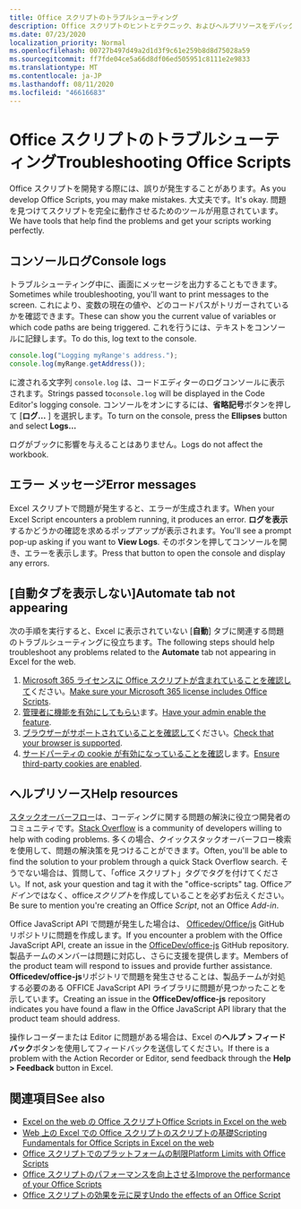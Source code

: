 ```yaml
---
title: Office スクリプトのトラブルシューティング
description: Office スクリプトのヒントとテクニック、およびヘルプリソースをデバッグします。
ms.date: 07/23/2020
localization_priority: Normal
ms.openlocfilehash: 00727b497d49a2d1d3f9c61e259b8d8d75028a59
ms.sourcegitcommit: ff7fde04ce5a66d8df06ed505951c8111e2e9833
ms.translationtype: MT
ms.contentlocale: ja-JP
ms.lasthandoff: 08/11/2020
ms.locfileid: "46616683"
---
```

# <a name="troubleshooting-office-scripts"></a><span data-ttu-id="04c9f-103">Office スクリプトのトラブルシューティング</span><span class="sxs-lookup"><span data-stu-id="04c9f-103">Troubleshooting Office Scripts</span></span>

<span data-ttu-id="04c9f-104">Office スクリプトを開発する際には、誤りが発生することがあります。</span><span class="sxs-lookup"><span data-stu-id="04c9f-104">As you develop Office Scripts, you may make mistakes.</span></span> <span data-ttu-id="04c9f-105">大丈夫です。</span><span class="sxs-lookup"><span data-stu-id="04c9f-105">It's okay.</span></span> <span data-ttu-id="04c9f-106">問題を見つけてスクリプトを完全に動作させるためのツールが用意されています。</span><span class="sxs-lookup"><span data-stu-id="04c9f-106">We have tools that help find the problems and get your scripts working perfectly.</span></span>

## <a name="console-logs"></a><span data-ttu-id="04c9f-107">コンソールログ</span><span class="sxs-lookup"><span data-stu-id="04c9f-107">Console logs</span></span>

<span data-ttu-id="04c9f-108">トラブルシューティング中に、画面にメッセージを出力することもできます。</span><span class="sxs-lookup"><span data-stu-id="04c9f-108">Sometimes while troubleshooting, you'll want to print messages to the screen.</span></span> <span data-ttu-id="04c9f-109">これにより、変数の現在の値や、どのコードパスがトリガーされているかを確認できます。</span><span class="sxs-lookup"><span data-stu-id="04c9f-109">These can show you the current value of variables or which code paths are being triggered.</span></span> <span data-ttu-id="04c9f-110">これを行うには、テキストをコンソールに記録します。</span><span class="sxs-lookup"><span data-stu-id="04c9f-110">To do this, log text to the console.</span></span>

```TypeScript
console.log("Logging myRange's address.");
console.log(myRange.getAddress());
```

<span data-ttu-id="04c9f-111">に渡される文字列 `console.log` は、コードエディターのログコンソールに表示されます。</span><span class="sxs-lookup"><span data-stu-id="04c9f-111">Strings passed to`console.log` will be displayed in the Code Editor's logging console.</span></span> <span data-ttu-id="04c9f-112">コンソールをオンにするには、**省略記号**ボタンを押して [**ログ...** ] を選択します。</span><span class="sxs-lookup"><span data-stu-id="04c9f-112">To turn on the console, press the **Ellipses** button and select **Logs...**</span></span>

<span data-ttu-id="04c9f-113">ログがブックに影響を与えることはありません。</span><span class="sxs-lookup"><span data-stu-id="04c9f-113">Logs do not affect the workbook.</span></span>

## <a name="error-messages"></a><span data-ttu-id="04c9f-114">エラー メッセージ</span><span class="sxs-lookup"><span data-stu-id="04c9f-114">Error messages</span></span>

<span data-ttu-id="04c9f-115">Excel スクリプトで問題が発生すると、エラーが生成されます。</span><span class="sxs-lookup"><span data-stu-id="04c9f-115">When your Excel Script encounters a problem running, it produces an error.</span></span> <span data-ttu-id="04c9f-116">**ログを表示**するかどうかの確認を求めるポップアップが表示されます。</span><span class="sxs-lookup"><span data-stu-id="04c9f-116">You'll see a prompt pop-up asking if you want to **View Logs**.</span></span> <span data-ttu-id="04c9f-117">そのボタンを押してコンソールを開き、エラーを表示します。</span><span class="sxs-lookup"><span data-stu-id="04c9f-117">Press that button to open the console and display any errors.</span></span>

## <a name="automate-tab-not-appearing"></a><span data-ttu-id="04c9f-118">[自動タブを表示しない]</span><span class="sxs-lookup"><span data-stu-id="04c9f-118">Automate tab not appearing</span></span>

<span data-ttu-id="04c9f-119">次の手順を実行すると、Excel に表示されていない [**自動**] タブに関連する問題のトラブルシューティングに役立ちます。</span><span class="sxs-lookup"><span data-stu-id="04c9f-119">The following steps should help troubleshoot any problems related to the **Automate** tab not appearing in Excel for the web.</span></span>

1. <span data-ttu-id="04c9f-120">[Microsoft 365 ライセンスに Office スクリプトが含まれていることを確認して](../overview/excel.md#requirements)ください。</span><span class="sxs-lookup"><span data-stu-id="04c9f-120">[Make sure your Microsoft 365 license includes Office Scripts](../overview/excel.md#requirements).</span></span>
1. <span data-ttu-id="04c9f-121">[管理者に機能を有効にしてもらい](https://support.office.com/article/office-scripts-settings-in-m365-19d3c51a-6ca2-40ab-978d-60fa49554dcf)ます。</span><span class="sxs-lookup"><span data-stu-id="04c9f-121">[Have your admin enable the feature](https://support.office.com/article/office-scripts-settings-in-m365-19d3c51a-6ca2-40ab-978d-60fa49554dcf).</span></span>
1. <span data-ttu-id="04c9f-122">[ブラウザーがサポートされていることを確認して](platform-limits.md#browser-support)ください。</span><span class="sxs-lookup"><span data-stu-id="04c9f-122">[Check that your browser is supported](platform-limits.md#browser-support).</span></span>
1. <span data-ttu-id="04c9f-123">[サードパーティの cookie が有効になっていることを確認](platform-limits.md#third-party-cookies)します。</span><span class="sxs-lookup"><span data-stu-id="04c9f-123">[Ensure third-party cookies are enabled](platform-limits.md#third-party-cookies).</span></span>

## <a name="help-resources"></a><span data-ttu-id="04c9f-124">ヘルプリソース</span><span class="sxs-lookup"><span data-stu-id="04c9f-124">Help resources</span></span>

<span data-ttu-id="04c9f-125">[スタックオーバーフロー](https://stackoverflow.com/questions/tagged/office-scripts)は、コーディングに関する問題の解決に役立つ開発者のコミュニティです。</span><span class="sxs-lookup"><span data-stu-id="04c9f-125">[Stack Overflow](https://stackoverflow.com/questions/tagged/office-scripts) is a community of developers willing to help with coding problems.</span></span> <span data-ttu-id="04c9f-126">多くの場合、クイックスタックオーバーフロー検索を使用して、問題の解決策を見つけることができます。</span><span class="sxs-lookup"><span data-stu-id="04c9f-126">Often, you'll be able to find the solution to your problem through a quick Stack Overflow search.</span></span> <span data-ttu-id="04c9f-127">そうでない場合は、質問して、「office スクリプト」タグでタグを付けてください。</span><span class="sxs-lookup"><span data-stu-id="04c9f-127">If not, ask your question and tag it with the "office-scripts" tag.</span></span> <span data-ttu-id="04c9f-128">Office*アドイン*ではなく、office*スクリプト*を作成していることを必ずお伝えください。</span><span class="sxs-lookup"><span data-stu-id="04c9f-128">Be sure to mention you're creating an Office *Script*, not an Office *Add-in*.</span></span>

<span data-ttu-id="04c9f-129">Office JavaScript API で問題が発生した場合は、 [Officedev/Office/js](https://github.com/OfficeDev/office-js) GitHub リポジトリに問題を作成します。</span><span class="sxs-lookup"><span data-stu-id="04c9f-129">If you encounter a problem with the Office JavaScript API, create an issue in the [OfficeDev/office-js](https://github.com/OfficeDev/office-js) GitHub repository.</span></span> <span data-ttu-id="04c9f-130">製品チームのメンバーは問題に対応し、さらに支援を提供します。</span><span class="sxs-lookup"><span data-stu-id="04c9f-130">Members of the product team will respond to issues and provide further assistance.</span></span> <span data-ttu-id="04c9f-131">**Officedev/office-js**リポジトリで問題を発生させることは、製品チームが対処する必要のある OFFICE JavaScript API ライブラリに問題が見つかったことを示しています。</span><span class="sxs-lookup"><span data-stu-id="04c9f-131">Creating an issue in the **OfficeDev/office-js** repository indicates you have found a flaw in the Office JavaScript API library that the product team should address.</span></span>

<span data-ttu-id="04c9f-132">操作レコーダーまたは Editor に問題がある場合は、Excel の**ヘルプ > フィードバック**ボタンを使用してフィードバックを送信してください。</span><span class="sxs-lookup"><span data-stu-id="04c9f-132">If there is a problem with the Action Recorder or Editor, send feedback through the **Help > Feedback** button in Excel.</span></span>

## <a name="see-also"></a><span data-ttu-id="04c9f-133">関連項目</span><span class="sxs-lookup"><span data-stu-id="04c9f-133">See also</span></span>

- [<span data-ttu-id="04c9f-134">Excel on the web の Office スクリプト</span><span class="sxs-lookup"><span data-stu-id="04c9f-134">Office Scripts in Excel on the web</span></span>](../overview/excel.md)
- [<span data-ttu-id="04c9f-135">Web 上の Excel での Office スクリプトのスクリプトの基礎</span><span class="sxs-lookup"><span data-stu-id="04c9f-135">Scripting Fundamentals for Office Scripts in Excel on the web</span></span>](../develop/scripting-fundamentals.md)
- [<span data-ttu-id="04c9f-136">Office スクリプトでのプラットフォームの制限</span><span class="sxs-lookup"><span data-stu-id="04c9f-136">Platform Limits with Office Scripts</span></span>](platform-limits.md)
- [<span data-ttu-id="04c9f-137">Office スクリプトのパフォーマンスを向上させる</span><span class="sxs-lookup"><span data-stu-id="04c9f-137">Improve the performance of your Office Scripts</span></span>](../develop/web-client-performance.md)
- [<span data-ttu-id="04c9f-138">Office スクリプトの効果を元に戻す</span><span class="sxs-lookup"><span data-stu-id="04c9f-138">Undo the effects of an Office Script</span></span>](undo.md)
